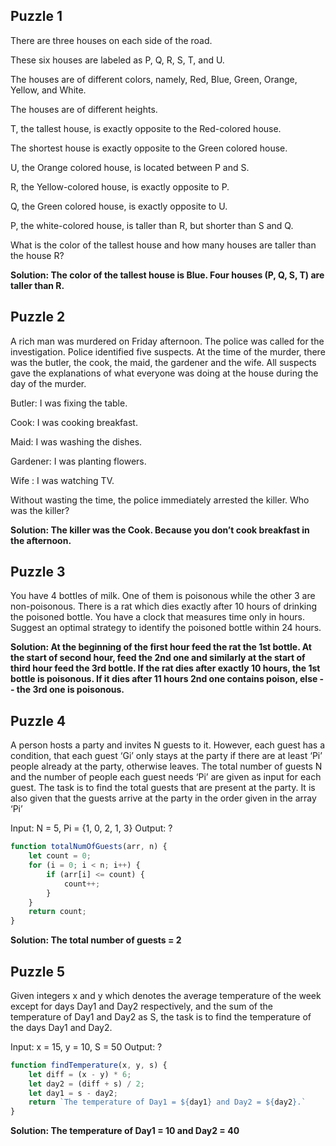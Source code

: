 ## Puzzle 1
There are three houses on each side of the road.

These six houses are labeled as P, Q, R, S, T, and U.

The houses are of different colors, namely, Red, Blue, Green, Orange, Yellow, and White.

The houses are of different heights.


T, the tallest house, is exactly opposite to the Red-colored house.

The shortest house is exactly opposite to the Green colored house.

U, the Orange colored house, is located between P and S.

R, the Yellow-colored house, is exactly opposite to P.

Q, the Green colored house, is exactly opposite to U.

P, the white-colored house, is taller than R, but shorter than S and Q.

What is the color of the tallest house and how many houses are taller than the house R?

**Solution: The color of the tallest house is Blue. Four houses (P, Q, S, T) are taller than R.**

## Puzzle 2
A rich man was murdered on Friday afternoon. The police was called for the investigation. Police identified five suspects. 
At the time of the murder, there was the butler, the cook, the maid, the gardener and the wife. 
All suspects gave the explanations of what everyone was doing at the house during the day of the murder.

Butler: I was fixing the table.

Cook: I was cooking breakfast.

Maid: I was washing the dishes.

Gardener: I was planting flowers.

Wife : I was watching TV.

Without wasting the time, the police immediately arrested the killer. Who was the killer?

**Solution: The killer was the Cook. Because you don’t cook breakfast in the afternoon.**

## Puzzle 3
You have 4 bottles of milk. One of them is poisonous while the other 3 are non-poisonous.
There is a rat which dies exactly after 10 hours of drinking the poisoned bottle.
You have a clock that measures time only in hours.
Suggest an optimal strategy to identify the poisoned bottle within 24 hours.

**Solution: At the beginning of the first hour feed the rat the 1st bottle. At the start of second hour, feed the 2nd one and similarly at the start of third hour feed the 3rd bottle. If the rat dies after exactly 10 hours, the 1st bottle is poisonous. If it dies after 11 hours 2nd one contains poison, else -- the 3rd one is poisonous.**

## Puzzle 4
A person hosts a party and invites N guests to it.
However, each guest has a condition, that each guest ‘Gi’ only stays at the party if there are at least ‘Pi’ people already at the party, otherwise leaves.
The total number of guests N and the number of people each guest needs ‘Pi’ are given as input for each guest.
The task is to find the total guests that are present at the party. It is also given that the guests arrive at the party in the order given in the array ‘Pi’

Input: N = 5, Pi = {1, 0, 2, 1, 3}
Output: ?

```javascript
function totalNumOfGuests(arr, n) { 
	let count = 0;
	for (i = 0; i < n; i++) { 
		if (arr[i] <= count) { 
			count++; 
		} 
	} 
	return count; 
}
```

**Solution: The total number of guests = 2**

## Puzzle 5
Given integers x and y which denotes the average temperature of the week except for days Day1 and Day2 respectively,
and the sum of the temperature of Day1 and Day2 as S, the task is to find the temperature of the days Day1 and Day2.

Input: x = 15, y = 10, S = 50
Output: ?

```javascript
function findTemperature(x, y, s) {
    let diff = (x - y) * 6;
    let day2 = (diff + s) / 2;
    let day1 = s - day2;
    return `The temperature of Day1 = ${day1} and Day2 = ${day2}.`
}
```
**Solution: The temperature of Day1 = 10 and Day2 = 40**